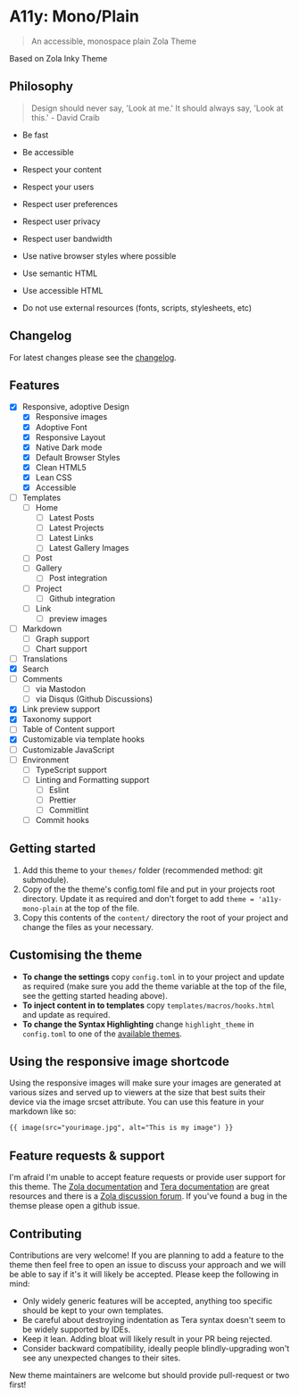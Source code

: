 
# A11y: Mono/Plain

> An accessible, monospace plain Zola Theme

Based on Zola Inky Theme

## Philosophy

> Design should never say, 'Look at me.' It should always say, 'Look at this.' - David Craib

- Be fast
- Be accessible

- Respect your content
- Respect your users

- Respect user preferences
- Respect user privacy
- Respect user bandwidth
  
- Use native browser styles where possible
- Use semantic HTML
- Use accessible HTML

- Do not use external resources (fonts, scripts, stylesheets, etc)

## Changelog

For latest changes please see the [changelog](CHANGELOG.md).

## Features

- [x] Responsive, adoptive Design
  - [x] Responsive images
  - [x] Adoptive Font
  - [x] Responsive Layout
  - [x] Native Dark mode
  - [x] Default Browser Styles
  - [x] Clean HTML5
  - [x] Lean CSS
  - [x] Accessible
- [ ] Templates
  - [ ] Home
    - [ ] Latest Posts
    - [ ] Latest Projects
    - [ ] Latest Links
    - [ ] Latest Gallery Images
  - [ ] Post
  - [ ] Gallery
    - [ ] Post integration
  - [ ] Project
    - [ ] Github integration
  - [ ] Link
    - [ ] preview images
- [ ] Markdown
  - [ ] Graph support
  - [ ] Chart support
- [ ] Translations
- [x] Search
- [ ] Comments
  - [ ] via Mastodon
  - [ ] via Disqus (Github Discussions)
- [x] Link preview support
- [x] Taxonomy support
- [ ] Table of Content support
- [x] Customizable via template hooks
- [ ] Customizable JavaScript
- [ ] Environment
  - [ ] TypeScript support
  - [ ] Linting and Formatting support
    - [ ] Eslint
    - [ ] Prettier
    - [ ] Commitlint
  - [ ] Commit hooks

## Getting started

1. Add this theme to your `themes/` folder (recommended method: git submodule).
2. Copy of the the theme's config.toml file and put in your projects root directory. Update it as required and don't forget to add `theme = 'a11y-mono-plain` at the top of the file.
3. Copy this contents of the `content/` directory the root of your project and change the files as your necessary.

## Customising the theme

- __To change the settings__ copy `config.toml` in to your project and update as required (make sure you add the theme variable at the top of the file, see the getting started heading above).
- __To inject content in to templates__ copy `templates/macros/hooks.html` and update as required.
- __To change the Syntax Highlighting__ change `highlight_theme` in `config.toml` to one of the [available themes](https://github.com/getzola/zola/tree/master/sublime/themes).
  
## Using the responsive image shortcode

Using the responsive images will make sure your images are generated at various sizes and served up to viewers at the size that best suits their device via the image srcset attribute. You can use this feature in your markdown like so:

```md
{{ image(src="yourimage.jpg", alt="This is my image") }}
```

## Feature requests & support

I'm afraid I'm unable to accept feature requests or provide user support for this theme. The [Zola documentation](https://www.getzola.org/documentation/getting-started/overview/) and [Tera documentation](https://tera.netlify.app/docs/) are great resources and there is a [Zola discussion forum](https://zola.discourse.group/). If you've found a bug in the themse please open a github issue.

## Contributing

Contributions are very welcome! If you are planning to add a feature to the theme then feel free to open an issue to discuss your approach and we will be able to say if it's it will likely be accepted. Please keep the following in mind:

- Only widely generic features will be accepted, anything too specific should be kept to your own templates.
- Be careful about destroying indentation as Tera syntax doesn't seem to be widely supported by IDEs.
- Keep it lean. Adding bloat will likely result in your PR being rejected.
- Consider backward compatibility, ideally people blindly-upgrading won't see any unexpected changes to their sites.

New theme maintainers are welcome but should provide pull-request or two first!